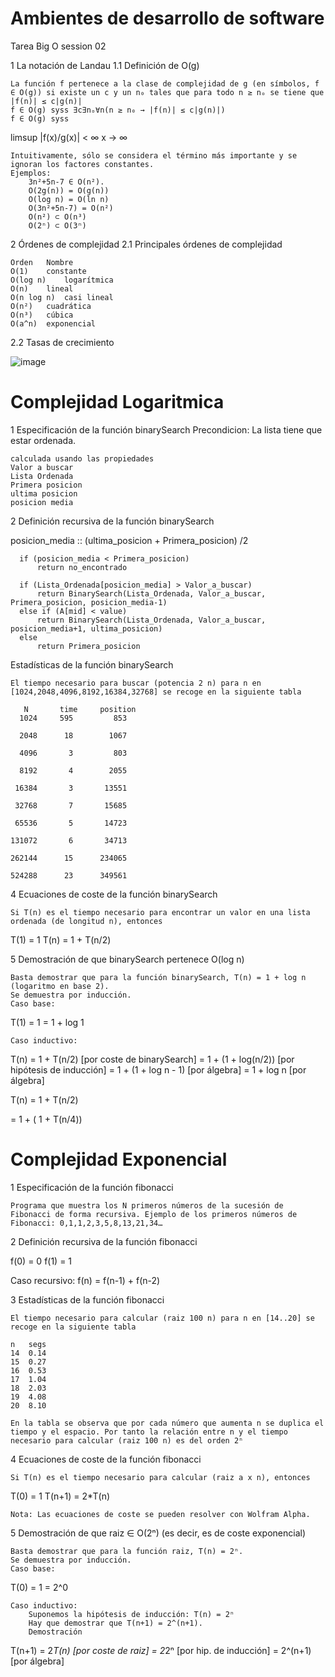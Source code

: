# Ambientes de desarrollo de software
Tarea Big O session 02 

1 La notación de Landau
1.1 Definición de O(g)

    La función f pertenece a la clase de complejidad de g (en símbolos, f ∈ O(g)) si existe un c y un n₀ tales que para todo n ≥ nₒ se tiene que |f(n)| ≤ c|g(n)|
    f ∈ O(g) syss ∃c∃nₒ∀n(n ≥ n₀ → |f(n)| ≤ c|g(n)|)
    f ∈ O(g) syss

limsup   |f(x)/g(x)| < ∞
x → ∞

    Intuitivamente, sólo se considera el término más importante y se ignoran los factores constantes.
    Ejemplos:
        3n²+5n-7 ∈ O(n²).
        O(2g(n)) = O(g(n))
        O(log n) = O(ln n)
        O(3n²+5n-7) = O(n²)
        O(n²) ⊂ O(n³)
        O(2ⁿ) ⊂ O(3ⁿ)
        
        
2 Órdenes de complejidad
2.1 Principales órdenes de complejidad

    Orden 	Nombre
    O(1) 	constante
    O(log n) 	logarítmica
    O(n) 	lineal
    O(n log n) 	casi lineal
    O(n²) 	cuadrática
    O(n³) 	cúbica
    O(a^n) 	exponencial

2.2 Tasas de crecimiento

![image](https://www.cs.us.es/~jalonso/cursos/i1m/temas/tema-28/fig/ordenes.png)

# Complejidad Logaritmica
1 Especificación de la función binarySearch
    Precondicion:
    La lista tiene que estar ordenada.
    
    calculada usando las propiedades
    Valor a buscar
    Lista Ordenada
    Primera posicion 
    ultima posicion
    posicion media

2 Definición recursiva de la función binarySearch

posicion_media :: (ultima_posicion + Primera_posicion) /2

      if (posicion_media < Primera_posicion)
          return no_encontrado 

      if (Lista_Ordenada[posicion_media] > Valor_a_buscar)
          return BinarySearch(Lista_Ordenada, Valor_a_buscar, Primera_posicion, posicion_media-1)
      else if (A[mid] < value)
          return BinarySearch(Lista_Ordenada, Valor_a_buscar, posicion_media+1, ultima_posicion)
      else
          return Primera_posicion


Estadísticas de la función binarySearch

    El tiempo necesario para buscar (potencia 2 n) para n en [1024,2048,4096,8192,16384,32768] se recoge en la siguiente tabla

       N	   time     position
      1024	   595	       853
                      
      2048	    18	      1067
                      
      4096	     3	       803
                      
      8192	     4	      2055
                      
     16384	     3	     13551
                      
     32768	     7	     15685
                      
     65536	     5	     14723
                      
    131072	     6	     34713
                      
    262144	    15	    234065
                      
    524288	    23	    349561

4 Ecuaciones de coste de la función binarySearch

    Si T(n) es el tiempo necesario para encontrar un valor en una lista ordenada (de longitud n), entonces

T(1) = 1
T(n) = 1 + T(n/2)

5 Demostración de que binarySearch pertenece O(log n)

    Basta demostrar que para la función binarySearch, T(n) = 1 + log n (logaritmo en base 2).
    Se demuestra por inducción.
    Caso base:

T(1) = 1 = 1 + log 1

    Caso inductivo:

T(n) 
= 1 + T(n/2)           [por coste de binarySearch]
= 1 + (1 + log(n/2))   [por hipótesis de inducción]
= 1 + (1 + log n - 1)  [por álgebra]
= 1 + log n            [por álgebra]


T(n) 
= 1 + T(n/2)

= 1 + ( 1 + T(n/4))


# Complejidad Exponencial

1 Especificación de la función fibonacci

    Programa que muestra los N primeros números de la sucesión de Fibonacci de forma recursiva. Ejemplo de los primeros números de Fibonacci: 0,1,1,2,3,5,8,13,21,34…

2 Definición recursiva de la función fibonacci

f(0) = 0
f(1) = 1

Caso recursivo:
f(n) = f(n-1) + f(n-2)

3 Estadísticas de la función fibonacci

    El tiempo necesario para calcular (raiz 100 n) para n en [14..20] se recoge en la siguiente tabla

    n 	segs
    14 	0.14
    15 	0.27
    16 	0.53
    17 	1.04
    18 	2.03
    19 	4.08
    20 	8.10

    En la tabla se observa que por cada número que aumenta n se duplica el tiempo y el espacio. Por tanto la relación entre n y el tiempo necesario para calcular (raiz 100 n) es del orden 2ⁿ

4 Ecuaciones de coste de la función fibonacci

    Si T(n) es el tiempo necesario para calcular (raiz a x n), entonces

T(0)   = 1
T(n+1) = 2*T(n)

    Nota: Las ecuaciones de coste se pueden resolver con Wolfram Alpha.

5 Demostración de que raiz ∈ O(2ⁿ) (es decir, es de coste exponencial)

    Basta demostrar que para la función raiz, T(n) = 2ⁿ.
    Se demuestra por inducción.
    Caso base:

T(0) = 1 = 2^0

    Caso inductivo:
        Suponemos la hipótesis de inducción: T(n) = 2ⁿ
        Hay que demostrar que T(n+1) = 2^(n+1).
        Demostración

T(n+1) 
= 2*T(n)   [por coste de raiz]
= 2*2ⁿ     [por hip. de inducción]
= 2^(n+1)  [por álgebra]
